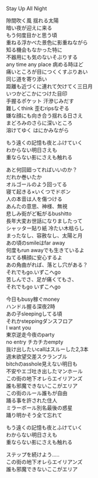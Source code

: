 Stay Up All Night  
  
隙間吹く風 揺れる太陽  
暗い夜が迎えに来る  
もう何度目かと思う頃  
重ねる浮かべた景色に影重ねながら  
知る機会もなかった特に  
不器用にも気のないそぶりする  
any time any place 病める時ほど  
痛いところが目につくくすぶりあい  
同じ道を寄り添い  
距離も近づくに連れて欠けてく三日月  
いつかどこかにつけた目印  
手握るポケット 汗滲じみだす  
難しくthink 歪むripsなぞる  
嫌な顔にも向き合う揺れる日さえ  
まどろみのさらに深いところ  
溶けてゆく はにかみながら  
  
  
もう遠くの記憶も夜とふけていく  
わからない明日さえも  
重ならない影にさえも触れる  
  
  
あと何回廻ってればいいのか？  
だれか巻いたか  
オルゴールのよう回ってる  
寝て起きる×いくつでドボン  
人の本音は人を傷つける  
あんたの意思、神様、無視  
悲しみ街がど転がるbushitto  
長年大変お世話になりましたって  
シャッター貼り紙 冷たい木枯らし  
まったなし、容赦なし、太陽と月  
あの頃のsmileはfar away  
何度もrun awayでも生きているよ  
ねてる横顔に安心するよ  
あの角曲がれば、落とし穴がある？  
それでもgo.いずこへgo  
苦しんでさ、足が痛くてもさ、  
それでもgo いずこへgo  
  
今日もbusy稼ぐmoney  
ハンドル握る深夜2時  
あの子sleepingしてる頃  
それかsteppingダンスフロア  
I want you  
東京逆走今夜のparty   
no entry チカチカempty  
抜け出したいcallはスルーした2,3本  
週末欲望交差スクランブル  
bitchのasshole見えない明日も  
不安やエゴ吐き出したマンホール  
この街の地下オレらエイリアンズ  
誰も邪魔できないここがエリア  
この街のルール誰もが自由  
踊る事を許された住人  
ミラーボール別名最後の惑星  
踊り明かそう全て忘れて  
  
もう遠くの記憶も夜とふけていく  
わからない明日さえも  
重ならない影にさえも触れる  
  
  
ステップを続けよう.....  
この街の地下オレらエイリアンズ  
誰も邪魔できないここがエリア  